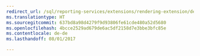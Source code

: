 ```yaml
---
redirect_url: /sql/reporting-services/extensions/rendering-extension/deploying-a-rendering-extension
ms.translationtype: HT
ms.sourcegitcommit: 637bd8a98d4279f9d93806fe61cde480a52d5680
ms.openlocfilehash: 4bcce2529ad679de6ac5df2158d7e3bbe3bfc85e
ms.contentlocale: de-de
ms.lasthandoff: 08/01/2017

---
```


